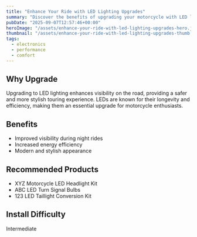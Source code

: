 ```yaml
---
title: "Enhance Your Ride with LED Lighting Upgrades"
summary: "Discover the benefits of upgrading your motorcycle with LED lighting for improved visibility and style."
pubDate: "2025-09-07T12:57:46+00:00"
heroImage: "/assets/enhance-your-ride-with-led-lighting-upgrades-hero.jpg"
thumbnail: "/assets/enhance-your-ride-with-led-lighting-upgrades-thumb.jpg"
tags:
  - electronics
  - performance
  - comfort
---
```


<h2>Why Upgrade</h2>
<p>Upgrading to LED lighting enhances visibility on the road, providing a safer and more stylish touring experience. LEDs are known for their longevity and efficiency, making them an essential upgrade for motorcycle enthusiasts.</p>
<h2>Benefits</h2>
<ul>
  <li>Improved visibility during night rides</li>
  <li>Increased energy efficiency</li>
  <li>Modern and stylish appearance</li>
</ul>
<h2>Recommended Products</h2>
<ul>
  <li>XYZ Motorcycle LED Headlight Kit</li>
  <li>ABC LED Turn Signal Bulbs</li>
  <li>123 LED Taillight Conversion Kit</li>
</ul>
<h2>Install Difficulty</h2>
<p>Intermediate</p>